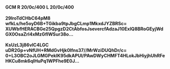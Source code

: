 #### GCM R 20/0c/400 L 20/0c/400
**29lroTdCHbC64pM8**<br/>**wfkLs/he5oyD6B+TGikba9tpJbgCLmp1MkxdJYZBRSc=**<br/>**XUWbfHERACBGe25QpgzD2CtAbfosJsevercfAdzaJ10ExIQ8BRoGEyjWdGX0OsaZrI4xMzGfIWSur38o...**<br/><br/>
**KsUzL3j86vlC4LGC**<br/>**uDR2Gp+vNfUH+RMdGvHjk0lfns37//MrWziDUQhDr/c=**<br/>**0+L3OBC2oJLGMGPeklK95dkAPUl/PAwDWyCHMFT4HLokJbHiyjhUhRFeHKCu8mk6qIHuPq1WPFhe9E0J...**